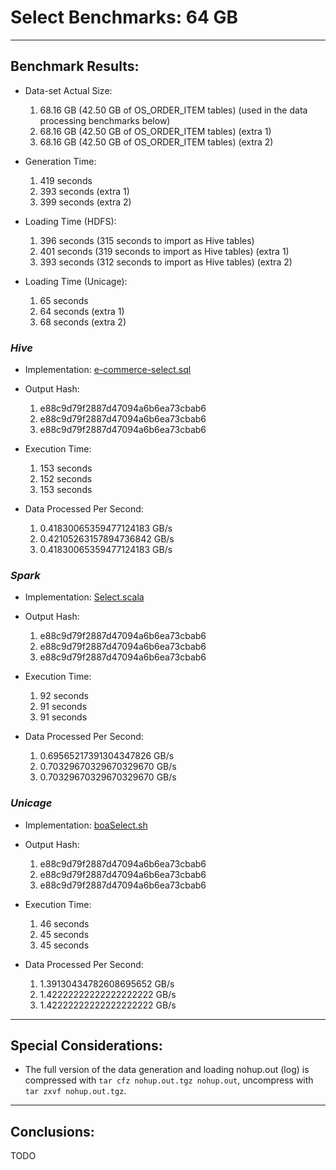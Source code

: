 # Select Benchmarks: 64 GB

---
## Benchmark Results:

- Data-set Actual Size:
  1. 68.16 GB (42.50 GB of OS_ORDER_ITEM tables) (used in the data processing benchmarks below)
  2. 68.16 GB (42.50 GB of OS_ORDER_ITEM tables) (extra 1)
  3. 68.16 GB (42.50 GB of OS_ORDER_ITEM tables) (extra 2)

- Generation Time:
  1. 419 seconds
  2. 393 seconds (extra 1)
  3. 399 seconds (extra 2)

- Loading Time (HDFS):
  1. 396 seconds (315 seconds to import as Hive tables)
  2. 401 seconds (319 seconds to import as Hive tables) (extra 1)
  3. 393 seconds (312 seconds to import as Hive tables) (extra 2)

- Loading Time (Unicage):
  1. 65 seconds
  2. 64 seconds (extra 1)
  3. 68 seconds (extra 2)


### ***Hive***

- Implementation: [e-commerce-select.sql](../../../../../workloads/query/interactive/SQLQuery/e-commerce-select.sql)

- Output Hash:
  1. e88c9d79f2887d47094a6b6ea73cbab6
  2. e88c9d79f2887d47094a6b6ea73cbab6
  3. e88c9d79f2887d47094a6b6ea73cbab6

- Execution Time: 
  1. 153 seconds
  2. 152 seconds
  3. 153 seconds

- Data Processed Per Second: 
  1. 0.41830065359477124183 GB/s
  2. 0.42105263157894736842 GB/s
  3. 0.41830065359477124183 GB/s


### ***Spark***

- Implementation: [Select.scala](../../../../../workloads/query/interactive/scalaQuery/src/main/scala/Select.scala)

- Output Hash:
  1. e88c9d79f2887d47094a6b6ea73cbab6
  2. e88c9d79f2887d47094a6b6ea73cbab6
  3. e88c9d79f2887d47094a6b6ea73cbab6

- Execution Time: 
  1. 92 seconds
  2. 91 seconds
  3. 91 seconds

- Data Processed Per Second:
  1. 0.69565217391304347826 GB/s
  2. 0.70329670329670329670 GB/s
  3. 0.70329670329670329670 GB/s


### ***Unicage***

- Implementation: [boaSelect.sh](../../../../../workloads/query/interactive/bashQuery/select/boaSelect/boaSelect.sh)

- Output Hash:
  1. e88c9d79f2887d47094a6b6ea73cbab6
  2. e88c9d79f2887d47094a6b6ea73cbab6
  3. e88c9d79f2887d47094a6b6ea73cbab6

- Execution Time: 
  1. 46 seconds
  2. 45 seconds
  3. 45 seconds

- Data Processed Per Second:
  1. 1.39130434782608695652 GB/s
  2. 1.42222222222222222222 GB/s
  3. 1.42222222222222222222 GB/s


---
## Special Considerations:

- The full version of the data generation and loading nohup.out (log) is compressed with `tar cfz nohup.out.tgz nohup.out`, uncompress with `tar zxvf nohup.out.tgz`.


---
## Conclusions:

TODO